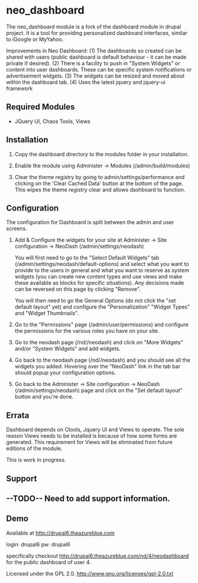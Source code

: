 neo_dashboard
=============

The neo_dashboard module is a fork of the dashboard module in drupal project. It is a 
tool for providing personalized dashboard interfaces, similar to iGoogle or MyYahoo. 

Improvements in Neo Dashboard: (1) The dashboards so created can be shared with users
                                   (public dashboard is default behaviour - it can be
                                   made private if desired).
                               (2) There is a facility to push in "System Widgets" or
                                   content into user dashboards.  These can be specific
                                   system notifications or
                                   advertisement widgets.
                               (3) The widgets can be resized and moved about within the
                                   dashboard tab.
                               (4) Uses the latest jquery and jquery-ui framework

Required Modules
-------------------

- JQuery UI, Chaos Tools, Views

Installation
------------

1) Copy the dashboard directory to the modules folder in your installation.

2) Enable the module using Administer -> Modules (/admin/build/modules)

3) Clear the theme registry by going to admin/settings/performance and
   clicking on the 'Clear Cached Data' button at the bottom of the page.
   This wipes the theme registry clear and allows dashboard to function.

Configuration
-------------

The configuration for Dashboard is split between the admin and user screens.

1) Add & Configure the widgets for your site at
   Administer -> Site configuration -> NeoDash (/admin/settings/neodash)

   You will first need to go to the "Select Default Widgets" tab
   (/admin/settings/neodash/default-options) and select what you want to provide to the
   users in general and what you want to reserve as system widgets (you can create
   new content types and use views and make these available as blocks for specific
   situations).  Any decisions made can be reversed on this page by clicking "Remove".

   You will then need to go the General Options (do not click the "set default layout" yet)
   and configure the "Personalization" "Widget Types" and "Widget Thumbnails".

2) Go to the "Permissions" page (/admin/user/permissions) and configure the permissions
   for the various roles you have on your site.

3) Go to the neodash page (/nd/<admin id>/neodash) and click on "More Widgets" and/or
   "System Widgets" and add widgets.

4) Go back to the neodash page (/nd/<admin id>/neodash) and you should see all the widgets you
   added.  Hovering over the "NeoDash" link in the tab bar should popup your configuration
   options.

5) Go back to the Administer -> Site configuration -> NeoDash (/admin/settings/neodash) page
   and click on the "Set default layout" button and you're done.

Errata
-------

Dashboard depends on Ctools, Jquery UI and Views to operate. The sole reason Views needs
to be installed is because of how some forms are generated. This requirement for Views
will be eliminated from future editions of the module.

This is work in progress.

Support
-------

--TODO--
Need to add support information.
------------

Demo
-----

Available at http://drupal6.theazureblue.com

login: drupal6
pw: drupal6

specifically checkout http://drupal6.theazureblue.com/nd/4/neodashboard for the public dashboard of user 4.

Licensed under the GPL 2.0.
http://www.gnu.org/licenses/gpl-2.0.txt
